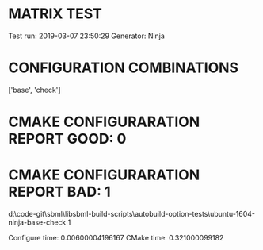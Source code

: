 # MATRIX TEST
Test run: 2019-03-07 23:50:29
Generator: Ninja

# CONFIGURATION COMBINATIONS
  ['base', 'check']

# CMAKE CONFIGURARATION REPORT GOOD: 0

# CMAKE CONFIGURARATION REPORT BAD: 1
  d:\code-git\sbml\libsbml-build-scripts\autobuild-option-tests\ubuntu-1604-ninja-base-check 1

Configure time: 0.00600004196167
CMake time: 0.321000099182


